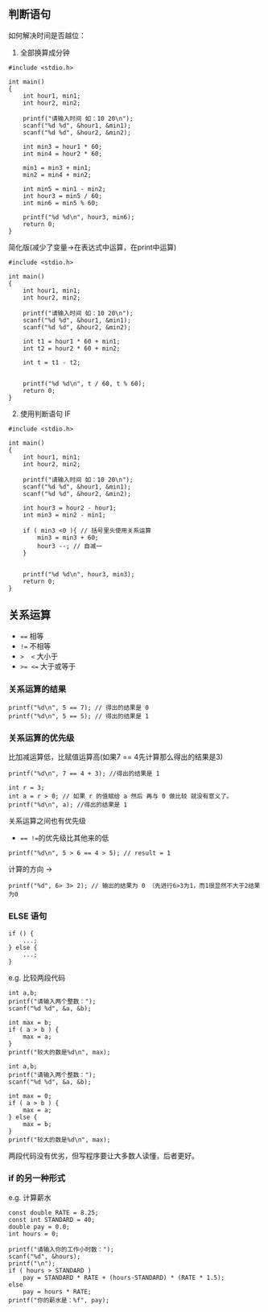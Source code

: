 ## 判断语句
如何解决时间是否越位：
1. 全部换算成分钟
```
#include <stdio.h>

int main()
{
	int hour1, min1;
	int hour2, min2;
	
	printf("请输入时间 如：10 20\n");
	scanf("%d %d", &hour1, &min1);
	scanf("%d %d", &hour2, &min2);
	
	int min3 = hour1 * 60;
	int min4 = hour2 * 60;
	
	min1 = min3 + min1;
	min2 = min4 + min2;
	
	int min5 = min1 - min2;
	int hour3 = min5 / 60;
	int min6 = min5 % 60;
   
	printf("%d %d\n", hour3, min6); 
	return 0;
}
```
简化版(减少了变量->在表达式中运算，在print中运算)
```
#include <stdio.h>

int main()
{
	int hour1, min1;
	int hour2, min2;
	
	printf("请输入时间 如：10 20\n");
	scanf("%d %d", &hour1, &min1);
	scanf("%d %d", &hour2, &min2);
	
	int t1 = hour1 * 60 + min1;
	int t2 = hour2 * 60 + min2;
	
	int t = t1 - t2;

   
	printf("%d %d\n", t / 60, t % 60); 
	return 0;
}
```

2. 使用判断语句 IF

```
#include <stdio.h>

int main()
{
	int hour1, min1;
	int hour2, min2;
	
	printf("请输入时间 如：10 20\n");
	scanf("%d %d", &hour1, &min1);
	scanf("%d %d", &hour2, &min2);
	
	int hour3 = hour2 - hour1;
	int min3 = min2 - min1;
	
	if ( min3 <0 ){ // 括号里头使用关系运算
		min3 = min3 + 60;
		hour3 --; // 自减一
	}

   
	printf("%d %d\n", hour3, min3);
	return 0;
}

```
## 关系运算

- ```==``` 相等
- ```!=``` 不相等
- ```>  <``` 大小于
- ```>= <=``` 大于或等于

### 关系运算的结果

```
printf("%d\n", 5 == 7); // 得出的结果是 0 
printf("%d\n", 5 == 5); // 得出的结果是 1
```

### 关系运算的优先级

比加减运算低，比赋值运算高(如果7 == 4先计算那么得出的结果是3)
```
printf("%d\n", 7 == 4 + 3); //得出的结果是 1
```

```
int r = 3;
int a = r > 0; // 如果 r 的值赋给 a 然后 再与 0 做比较 就没有意义了。
printf("%d\n", a); //得出的结果是 1
```

关系运算之间也有优先级

- ```== !=```的优先级比其他来的低

```
printf("%d\n", 5 > 6 == 4 > 5); // result = 1
```

计算的方向 ->
```
printf("%d", 6> 3> 2); // 输出的结果为 0 （先进行6>3为1，而1很显然不大于2结果为0
```

### ELSE 语句
```
if () {
    ...;
} else {
    ...;
}
```
e.g. 比较两段代码
```
int a,b;
printf("请输入两个整数：");
scanf("%d %d", &a, &b);

int max = b;
if ( a > b ) {
    max = a;
}
printf("较大的数是%d\n", max);

```
```
int a,b;
printf("请输入两个整数：");
scanf("%d %d", &a, &b);

int max = 0;
if ( a > b ) {
    max = a;
} else {
    max = b;
}
printf("较大的数是%d\n", max);
```
两段代码没有优劣，但写程序要让大多数人读懂，后者更好。

### if 的另一种形式
e.g. 计算薪水
```
const double RATE = 8.25;
const int STANDARD = 40;
double pay = 0.0;
int hours = 0;

printf("请输入你的工作小时数：");
scanf("%d", &hours);
printf("\n");
if ( hours > STANDARD )
    pay = STANDARD * RATE + (hours-STANDARD) * (RATE * 1.5);
else
    pay = hours * RATE;
printf("你的薪水是：%f", pay);
```